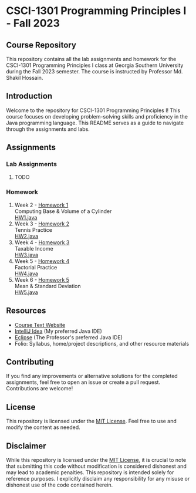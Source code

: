 # CSCI-1301 Programming Principles I - Fall 2023
## Course Repository
This repository contains all the lab assignments and homework for the CSCI-1301 Programming Principles I class at Georgia Southern University during the Fall 2023 semester. The course is instructed by Professor Md. Shakil Hossain.

## Introduction
Welcome to the repository for CSCI-1301 Programming Principles I! This course focuses on developing problem-solving skills and proficiency in the Java programming language. This README serves as a guide to navigate through the assignments and labs.

## Assignments
### Lab Assignments
1. TODO

### Homework
1. Week 2 - [Homework 1](src/main/java/homework/HW1.java)<br />
   Computing Base & Volume of a Cylinder<br />
   [HW1.java](src/main/java/homework/HW1.java)
2. Week 3 - [Homework 2](src/main/java/homework/HW2.java)<br />
   Tennis Practice<br />
   [HW2.java](src/main/java/homework/HW2.java)
3. Week 4 - [Homework 3](src/main/java/homework/HW3.java)<br />
   Taxable Income<br />
   [HW3.java](src/main/java/homework/HW3.java)
3. Week 5 - [Homework 4](src/main/java/homework/HW4.java)<br />
   Factorial Practice<br />
   [HW4.java](src/main/java/homework/HW4.java)
3. Week 6 - [Homework 5](src/main/java/homework/HW5.java)<br />
   Mean & Standard Deviation<br />
   [HW5.java](src/main/java/homework/HW5.java)

## Resources
- [Course Text Website](https://media.pearsoncmg.com/ph/esm/ecs_liang_ijp_12/cw/)
- [IntelliJ Idea](https://www.jetbrains.com/idea/) (My preferred Java IDE)
- [Eclipse](http://www.eclipse.org/) (The Professor's preferred Java IDE)
- Folio: Syllabus, home/project descriptions, and other resource materials

## Contributing
If you find any improvements or alternative solutions for the completed assignments, feel free to open an issue or create a pull request. Contributions are welcome!

## License
This repository is licensed under the [MIT License](https://opensource.org/license/mit/). Feel free to use and modify the content as needed.

## Disclaimer

While this repository is licensed under the [MIT License](https://opensource.org/license/mit/), it is crucial to note that submitting this code without modification is considered dishonest and may lead to academic penalties. This repository is intended solely for reference purposes. I explicitly disclaim any responsibility for any misuse or dishonest use of the code contained herein.
